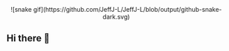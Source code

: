 
<div align="center">
  ![snake gif](https://github.com/JeffJ-L/JeffJ-L/blob/output/github-snake-dark.svg)
</div>

## Hi there 👋


